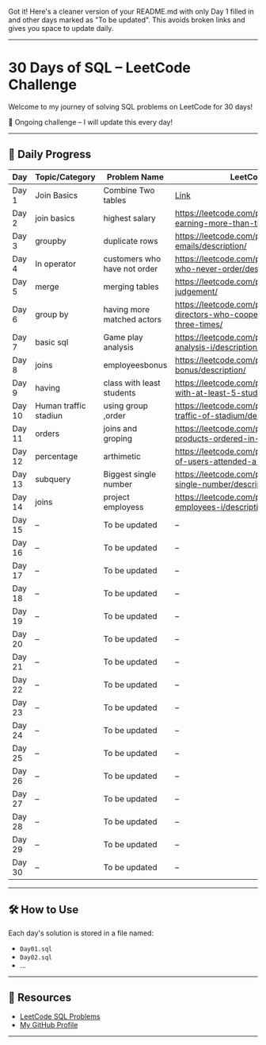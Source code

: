 Got it! Here's a cleaner version of your README.md with only Day 1 filled in and other days marked as "To be updated". This avoids broken links and gives you space to update daily.


---

# 30 Days of SQL – LeetCode Challenge

Welcome to my journey of solving SQL problems on LeetCode for 30 days!

🔄 Ongoing challenge – I will update this every day!

---

## 📅 Daily Progress

| Day   | Topic/Category         | Problem Name             | LeetCode Link |
|--------|------------------------|---------------------------|----------------|
| Day 1  | Join Basics            | Combine Two tables        | [Link](https://leetcode.com/problems/combine-two-tables/description/?envType=problem-list-v2&envId=database) |
| Day 2  | join basics            |highest salary      | https://leetcode.com/problems/employees-earning-more-than-their-managers/ /|
| Day 3  | groupby | duplicate rows | https://leetcode.com/problems/duplicate-emails/description/|
| Day 4  | In operator |customers who have not order | https://leetcode.com/problems/customers-who-never-order/description/|
| Day 5  | merge   | merging tables | https://leetcode.com/problems/triangle-judgement/|
| Day 6  |group by| having more matched actors|https://leetcode.com/problems/actors-and-directors-who-cooperated-at-least-three-times/
| Day 7  | basic sql|Game play analysis| https://leetcode.com/problems/game-play-analysis-i/description/|
| Day 8  |joins|employeesbonus|https://leetcode.com/problems/employee-bonus/description/|
| Day 9  | having  | class with least students  |https://leetcode.com/problems/classes-with-at-least-5-students/|
| Day 10 |  Human traffic stadiun                 | using group ,order  |https://leetcode.com/problems/human-traffic-of-stadium/description/|
| Day 11 | orders| joins and groping  | https://leetcode.com/problems/list-the-products-ordered-in-a-period/description/|
| Day 12 | percentage |arthimetic |https://leetcode.com/problems/percentage-of-users-attended-a-contest/description/ |
| Day 13 | subquery | Biggest single number | https://leetcode.com/problems/biggest-single-number/description/|
| Day 14 | joins| project employess| https://leetcode.com/problems/project-employees-i/description/|
| Day 15 | –                      | To be updated             | – |
| Day 16 | –                      | To be updated             | – |
| Day 17 | –                      | To be updated             | – |
| Day 18 | –                      | To be updated             | – |
| Day 19 | –                      | To be updated             | – |
| Day 20 | –                      | To be updated             | – |
| Day 21 | –                      | To be updated             | – |
| Day 22 | –                      | To be updated             | – |
| Day 23 | –                      | To be updated             | – |
| Day 24 | –                      | To be updated             | – |
| Day 25 | –                      | To be updated             | – |
| Day 26 | –                      | To be updated             | – |
| Day 27 | –                      | To be updated             | – |
| Day 28 | –                      | To be updated             | – |
| Day 29 | –                      | To be updated             | – |
| Day 30 | –                      | To be updated             | – |

---

## 🛠 How to Use

Each day's solution is stored in a file named:
- `Day01.sql`
- `Day02.sql`
- ...

---

## 🔗 Resources

- [LeetCode SQL Problems](https://leetcode.com/problemset/database/)
- [My GitHub Profile](https://github.com/RuttalaRenuka)


---


